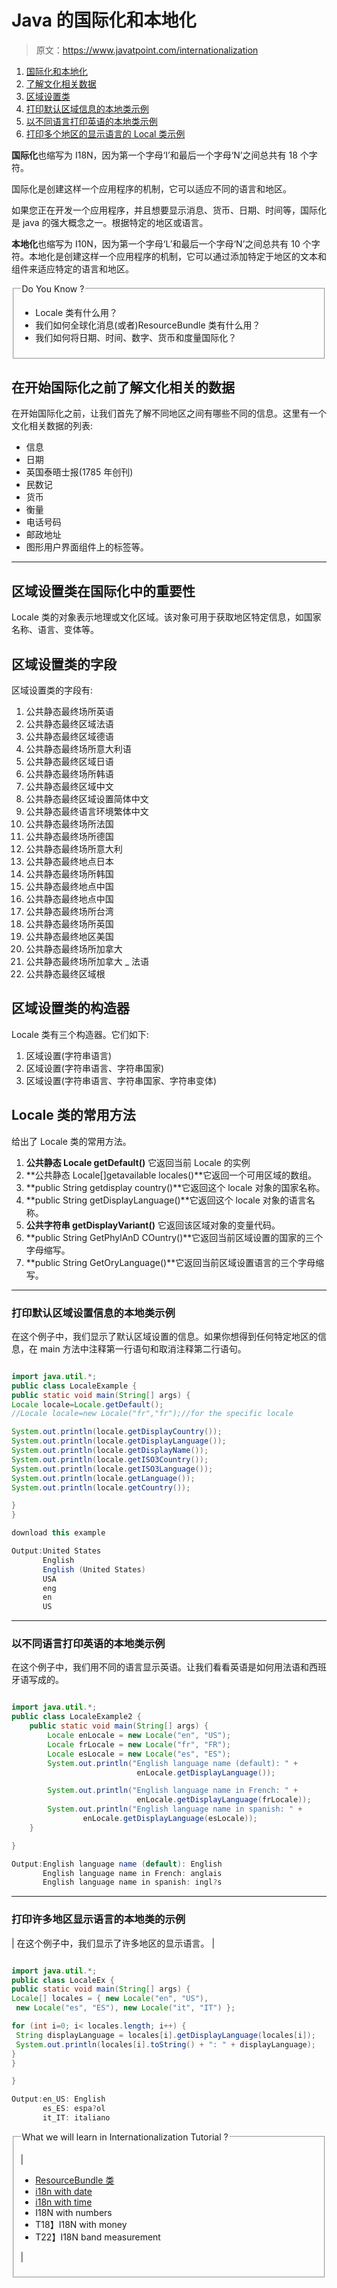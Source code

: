 # Java 的国际化和本地化

> 原文：<https://www.javatpoint.com/internationalization>

1.  [国际化和本地化](#)
2.  [了解文化相关数据](#interculture)
3.  [区域设置类](#interlocale)
4.  [打印默认区域信息的本地类示例](#interlocaleex1)
5.  [以不同语言打印英语的本地类示例](#interlocaleex2)
6.  [打印多个地区的显示语言的 Local 类示例](#interlocaleex3)

**国际化**也缩写为 I18N，因为第一个字母‘I’和最后一个字母‘N’之间总共有 18 个字符。

国际化是创建这样一个应用程序的机制，它可以适应不同的语言和地区。

如果您正在开发一个应用程序，并且想要显示消息、货币、日期、时间等，国际化是 java 的强大概念之一。根据特定的地区或语言。

**本地化**也缩写为 I10N，因为第一个字母‘L’和最后一个字母‘N’之间总共有 10 个字符。本地化是创建这样一个应用程序的机制，它可以通过添加特定于地区的文本和组件来适应特定的语言和地区。

<fieldset><legend class="legendfont">Do You Know ?</legend>

*   Locale 类有什么用？
*   我们如何全球化消息(或者)ResourceBundle 类有什么用？
*   我们如何将日期、时间、数字、货币和度量国际化？

</fieldset>

## 在开始国际化之前了解文化相关的数据

在开始国际化之前，让我们首先了解不同地区之间有哪些不同的信息。这里有一个文化相关数据的列表:

*   信息
*   日期
*   英国泰晤士报(1785 年创刊)
*   民数记
*   货币
*   衡量
*   电话号码
*   邮政地址
*   图形用户界面组件上的标签等。

* * *

## 区域设置类在国际化中的重要性

Locale 类的对象表示地理或文化区域。该对象可用于获取地区特定信息，如国家名称、语言、变体等。

## 区域设置类的字段

区域设置类的字段有:

1.  公共静态最终场所英语
2.  公共静态最终区域法语
3.  公共静态最终区域德语
4.  公共静态最终场所意大利语
5.  公共静态最终区域日语
6.  公共静态最终场所韩语
7.  公共静态最终区域中文
8.  公共静态最终区域设置简体中文
9.  公共静态最终语言环境繁体中文
10.  公共静态最终场所法国
11.  公共静态最终场所德国
12.  公共静态最终场所意大利
13.  公共静态最终地点日本
14.  公共静态最终场所韩国
15.  公共静态最终地点中国
16.  公共静态最终地点中国
17.  公共静态最终场所台湾
18.  公共静态最终场所英国
19.  公共静态最终地区美国
20.  公共静态最终场所加拿大
21.  公共静态最终场所加拿大 _ 法语
22.  公共静态最终区域根

## 区域设置类的构造器

Locale 类有三个构造器。它们如下:

1.  区域设置(字符串语言)
2.  区域设置(字符串语言、字符串国家)
3.  区域设置(字符串语言、字符串国家、字符串变体)

## Locale 类的常用方法

给出了 Locale 类的常用方法。

1.  **公共静态 Locale getDefault()** 它返回当前 Locale 的实例
2.  **公共静态 Locale[]getavailable locales()**它返回一个可用区域的数组。
3.  **public String getdisplay country()**它返回这个 locale 对象的国家名称。
4.  **public String getDisplayLanguage()**它返回这个 locale 对象的语言名称。
5.  **公共字符串 getDisplayVariant()** 它返回该区域对象的变量代码。
6.  **public String GetPhylAnD COuntry()**它返回当前区域设置的国家的三个字母缩写。
7.  **public String GetOryLanguage()**它返回当前区域设置语言的三个字母缩写。

* * *

### 打印默认区域设置信息的本地类示例

在这个例子中，我们显示了默认区域设置的信息。如果你想得到任何特定地区的信息，在 main 方法中注释第一行语句和取消注释第二行语句。

```java

import java.util.*;
public class LocaleExample {
public static void main(String[] args) {
Locale locale=Locale.getDefault();
//Locale locale=new Locale("fr","fr");//for the specific locale

System.out.println(locale.getDisplayCountry());
System.out.println(locale.getDisplayLanguage());
System.out.println(locale.getDisplayName());
System.out.println(locale.getISO3Country());
System.out.println(locale.getISO3Language());
System.out.println(locale.getLanguage());
System.out.println(locale.getCountry());

}
}

```

```java
download this example

```

```java
Output:United States
       English
       English (United States)
       USA
       eng
       en
       US

```

* * *

### 以不同语言打印英语的本地类示例

在这个例子中，我们用不同的语言显示英语。让我们看看英语是如何用法语和西班牙语写成的。

```java

import java.util.*;
public class LocaleExample2 {
	public static void main(String[] args) {
		Locale enLocale = new Locale("en", "US");
		Locale frLocale = new Locale("fr", "FR");
		Locale esLocale = new Locale("es", "ES");
		System.out.println("English language name (default): " + 
		                    enLocale.getDisplayLanguage());

		System.out.println("English language name in French: " + 
		                    enLocale.getDisplayLanguage(frLocale));
		System.out.println("English language name in spanish: " + 
                enLocale.getDisplayLanguage(esLocale));
	}

}

```

```java
Output:English language name (default): English
       English language name in French: anglais
       English language name in spanish: ingl?s

```

* * *

### 打印许多地区显示语言的本地类的示例

| 在这个例子中，我们显示了许多地区的显示语言。 |

```java

import java.util.*;
public class LocaleEx {
public static void main(String[] args) {
Locale[] locales = { new Locale("en", "US"),
 new Locale("es", "ES"), new Locale("it", "IT") }; 

for (int i=0; i< locales.length; i++) { 
 String displayLanguage = locales[i].getDisplayLanguage(locales[i]); 
 System.out.println(locales[i].toString() + ": " + displayLanguage); 
} 
}

}

```

```java
Output:en_US: English
       es_ES: espa?ol
       it_IT: italiano

```

<fieldset><legend class="legendfont">What we will learn in Internationalization Tutorial ?</legend>

| 

*   [ResourceBundle 类](ResourceBundle-class)
*   [i18n with date](internationalizing-date)
*   [i18n with time](internationalizing-time)
*   I18N with numbers
*   T18】I18N with money
*   T22】I18N band measurement

 |

</fieldset>